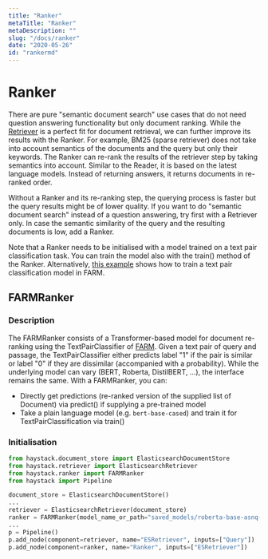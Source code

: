 ```yaml
---
title: "Ranker"
metaTitle: "Ranker"
metaDescription: ""
slug: "/docs/ranker"
date: "2020-05-26"
id: "rankermd"
---
```


# Ranker

There are pure "semantic document search" use cases that do not need question answering functionality but only document ranking.
While the [Retriever](/docs/latest/retrievermd) is a perfect fit for document retrieval, we can further improve its results with the Ranker.
For example, BM25 (sparse retriever) does not take into account semantics of the documents and the query but only their keywords.
The Ranker can re-rank the results of the retriever step by taking semantics into account.
Similar to the Reader, it is based on the latest language models.
Instead of returning answers, it returns documents in re-ranked order.

Without a Ranker and its re-ranking step, the querying process is faster but the query results might be of lower quality.
If you want to do "semantic document search" instead of a question answering, try first with a Retriever only.
In case the semantic similarity of the query and the resulting documents is low, add a Ranker.

Note that a Ranker needs to be initialised with a model trained on a text pair classification task.
You can train the model also with the train() method of the Ranker.
Alternatively, [this example](https://github.com/deepset-ai/FARM/blob/master/examples/text_pair_classification.py) shows how to train a text pair classification model in FARM.


## FARMRanker

### Description

The FARMRanker consists of a Transformer-based model for document re-ranking using the TextPairClassifier of [FARM](https://github.com/deepset-ai/FARM).
Given a text pair of query and passage, the TextPairClassifier either predicts label "1" if the pair is similar or label "0" if they are dissimilar (accompanied with a probability).
While the underlying model can vary (BERT, Roberta, DistilBERT, ...), the interface remains the same.
With a FARMRanker, you can:
* Directly get predictions (re-ranked version of the supplied list of Document) via predict() if supplying a pre-trained model
* Take a plain language model (e.g. `bert-base-cased`) and train it for TextPairClassification via train()

### Initialisation

```python
from haystack.document_store import ElasticsearchDocumentStore
from haystack.retriever import ElasticsearchRetriever
from haystack.ranker import FARMRanker
from haystack import Pipeline

document_store = ElasticsearchDocumentStore()
...
retriever = ElasticsearchRetriever(document_store)
ranker = FARMRanker(model_name_or_path="saved_models/roberta-base-asnq-binary")
...
p = Pipeline()
p.add_node(component=retriever, name="ESRetriever", inputs=["Query"])
p.add_node(component=ranker, name="Ranker", inputs=["ESRetriever"])
```
